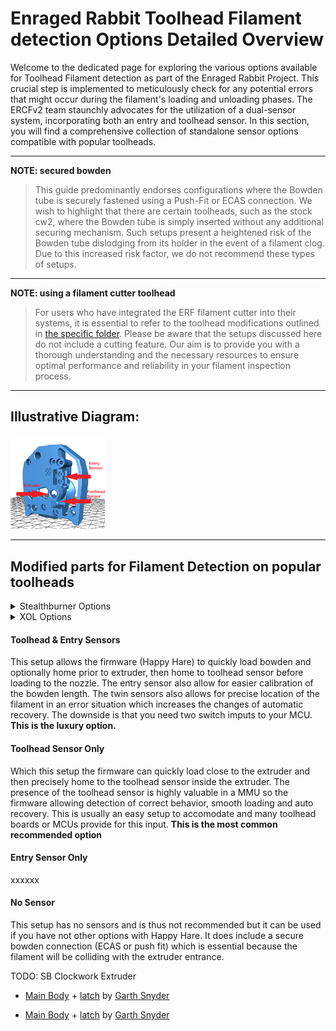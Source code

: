 # Enraged Rabbit Toolhead Filament detection Options Detailed Overview

Welcome to the dedicated page for exploring the various options available for Toolhead Filament detection as part of the Enraged Rabbit Project. This crucial step is implemented to meticulously check for any potential errors that might occur during the filament's loading and unloading phases. The ERCFv2 team staunchly advocates for the utilization of a dual-sensor system, incorporating both an entry and toolhead sensor. In this section, you will find a comprehensive collection of standalone sensor options compatible with popular toolheads.

---
**NOTE: secured bowden**
> This guide predominantly endorses configurations where the Bowden tube is securely fastened using a Push-Fit or ECAS connection. We wish to highlight that there are certain toolheads, such as the stock cw2, where the Bowden tube is simply inserted without any additional securing mechanism. Such setups present a heightened risk of the Bowden tube dislodging from its holder in the event of a filament clog. Due to this increased risk factor, we do not recommend these types of setups.
---
**NOTE: using a filament cutter toolhead**
> For users who have integrated the ERF filament cutter into their systems, it is essential to refer to the toolhead modifications outlined in [the specific folder](../ERF_Filament_Cutter). Please be aware that the setups discussed here do not include a cutting feature. Our aim is to provide you with a thorough understanding and the necessary resources to ensure optimal performance and reliability in your filament inspection process.
---
## Illustrative Diagram:
<td><img src="./Assets/sensor_explained.png" alt='Sensor' style='width: 30%;'></td>

---

## Modified parts for Filament Detection on popular toolheads

<details>
<summary>Stealthburner Options</summary>

<table>
<tr>
<td>Extruder:</td>
<th>Toolhead & Entry Sensors</th>
<th>Toolhead Sensor Only</th>
<th>Entry Sensor Only</th>
<th>No Sensor</th>
</tr>

<tr>
  <td>
    CW2
  </td>

  <td>
    <ul>
      <li>Part_X
      <li>Part_Y
    </ul>
  </td>

  <td>
    <sub><i>contribute</i></sub>
  </td>

  <td>
    <sub><i>contribute</i></sub>
  </td>

  <td>
    <sub><i>contribute</i></sub>
  </td>
</tr>

<tr>
  <td>
    Galileo2
  </td>

  <td>
    <ul>
      <li>Part_X
      <li>Part_Y
    </ul>
  </td>

  <td>
    <sub><i>contribute</i></sub>
  </td>

  <td>
    <sub><i>contribute</i></sub>
  </td>

  <td>
    <sub><i>contribute</i></sub>
  </td>
</tr>

<tr>
  <td>
    LGX
  </td>

  <td>
    <sub><i>contribute</i></sub>
  </td>

  <td>
    <ul>
      <li><a href="Stls/Foo.stl">Part_X</a>
      <li><a href="Stls/Foo.stl">Part_X</a>
      <li><a href="Stls/Foo.stl">Part_Y</a>
    </ul>
  </td>

  <td>
    <sub><i>contribute</i></sub>
  </td>

  <td>
    <sub><i>contribute</i></sub>
  </td>
</tr>

<tr>
  <td>
    Other
  </td>

  <td>
    <sub><i>contribute</i></sub>
  </td>

  <td>
    <ul>
      <li><a href="Stls/Foo.stl">Part_X</a>
      <li><a href="Stls/Foo.stl">Part_X</a>
      <li><a href="Stls/Foo.stl">Part_Y</a>
    </ul>
  </td>

  <td>
    <sub><i>contribute</i></sub>
  </td>

  <td>
    <sub><i>contribute</i></sub>
  </td>
</tr>
</table>

</details>

<details>
<summary>XOL Options</summary>

<table>
<tr>
<td>Extruder:</td>
<th>Toolhead & Entry Sensors</th>
<th>Toolhead Sensor Only</th>
<th>Entry Sensor Only</th>
<th>No Sensor</th>
</tr>

<tr>
  <td>
    XOL 2
  </td>

  <td>
    <sub><i>contribute</i></sub>
  </td>

  <td>
    <sub><i>contribute</i></sub>
  </td>

  <td>
    <ul>
      <li><a href="Stls/Foo.stl">Part_X</a>
      <li><a href="Stls/Foo.stl">Part_X</a>
    </ul>
  </td>

  <td>
    <sub><i>contribute</i></sub>
  </td>
</tr>

</table>

</details>


#### Toolhead & Entry Sensors
This setup allows the firmware (Happy Hare) to quickly load bowden and optionally home prior to extruder, then home to toolhead sensor before loading to the nozzle. The entry sensor also allow for easier calibration of the bowden length.  The twin sensors also allows for precise location of the filament in an error situation which increases the changes of automatic recovery. The downside is that you need two switch imputs to your MCU. **This is the luxury option.**

#### Toolhead Sensor Only
Which this setup the firmware can quickly load close to the extruder and then precisely home to the toolhead sensor inside the extruder. The presence of the toolhead sensor is highly valuable in a MMU so the firmware allowing detection of correct behavior, smooth loading and auto recovery. This is usually an easy setup to accomodate and many toolhead boards or MCUs provide for this input. **This is the most common recommended option**

#### Entry Sensor Only
xxxxxx

#### No Sensor
This setup has no sensors and is thus not recommended but it can be used if you have not other options with Happy Hare. It does include a secure bowden connection (ECAS or push fit) which is essential because the filament will be colliding with the extruder entrance.


TODO:  SB Clockwork Extruder
- [Main Body](./stls/option2/cw2_main_body_with_ECAS_and_sensor.stl) + [latch](./stls/misc/[a]_latch.stl) by [Garth Snyder](https://github.com/GarthSnyder)

- [Main Body](./stls/option4/cw2_main_body_with_ECAS.stl) + [latch](./stls/misc/[a]_latch.stl) by [Garth Snyder](https://github.com/GarthSnyder)

